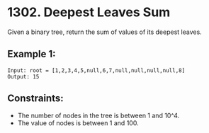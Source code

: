 # 1302. Deepest Leaves Sum

Given a binary tree, return the sum of values of its deepest leaves.
 
## Example 1:

```
Input: root = [1,2,3,4,5,null,6,7,null,null,null,null,8]
Output: 15
```

## Constraints:

* The number of nodes in the tree is between 1 and 10^4.
* The value of nodes is between 1 and 100.